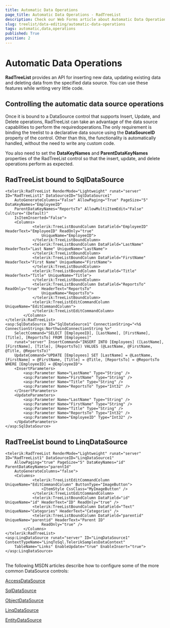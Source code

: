 ```yaml
---
title: Automatic Data Operations
page_title: Automatic Data Operations - RadTreeList
description: Check our Web Forms article about Automatic Data Operations.
slug: treelist/data-editing/automatic-data-operations
tags: automatic,data,operations
published: True
position: 2
---
```


# Automatic Data Operations



**RadTreeList** provides an API for inserting new data, updating existing data and deleting data from the specified data source. You can use these features while writing very little code.

## Controlling the automatic data source operations

Once it is bound to a DataSource control that supports Insert, Update, and Delete operations, RadTreeList can take an advantage of the data source capabilities to perform the requiredoperations.The only requirement is binding the treelist to a declarative data source using the **DataSourceID** property of the control. Other than this, the functionality is automatically handled, without the need to write any custom code.

You also need to set the **DataKeyNames** and **ParentDataKeyNames** properties of the RadTreeList control so that the insert, update, and delete operations perform as expected.

## RadTreeList bound to SqlDataSource



````ASPNET
<telerik:RadTreeList RenderMode="Lightweight" runat="server" ID="RadTreeList1" DataSourceID="SqlDataSource1"
	AutoGenerateColumns="False" AllowPaging="True" PageSize="5" DataKeyNames="EmployeeID"
	ParentDataKeyNames="ReportsTo" AllowMultiItemEdit="False" Culture="(Default)"
	IsItemInserted="False">
	<Columns>
			<telerik:TreeListBoundColumn DataField="EmployeeID" HeaderText="EmployeeID" ReadOnly="true"
				UniqueName="EmployeeID">
			</telerik:TreeListBoundColumn>
			<telerik:TreeListBoundColumn DataField="LastName" HeaderText="Last Name" UniqueName="LastName">
			</telerik:TreeListBoundColumn>
			<telerik:TreeListBoundColumn DataField="FirstName" HeaderText="First Name" UniqueName="FirstName">
			</telerik:TreeListBoundColumn>
			<telerik:TreeListBoundColumn DataField="Title" HeaderText="Title" UniqueName="Title">
			</telerik:TreeListBoundColumn>
			<telerik:TreeListBoundColumn DataField="ReportsTo" ReadOnly="true" HeaderText="ReportsTo"
				UniqueName="ReportsTo">
			</telerik:TreeListBoundColumn>
			<telerik:TreeListEditCommandColumn UniqueName="EditCommandColumn">
			</telerik:TreeListEditCommandColumn>
		</Columns>
</telerik:RadTreeList>
<asp:SqlDataSource ID="SqlDataSource1" ConnectionString="<%$ ConnectionStrings:NorthwindConnectionString %>"
	SelectCommand="SELECT [EmployeeID], [LastName], [FirstName], [Title], [ReportsTo] FROM [Employees]"
	runat="server" InsertCommand="INSERT INTO [Employees] ([LastName], [FirstName], [Title], [ReportsTo]) VALUES (@LastName, @FirstName, @Title, @ReportsTo)"
	UpdateCommand="UPDATE [Employees] SET [LastName] = @LastName, [FirstName] = @FirstName, [Title] = @Title, [ReportsTo] = @ReportsTo WHERE [EmployeeID] = @EmployeeID">
	<InsertParameters>
		<asp:Parameter Name="LastName" Type="String" />
		<asp:Parameter Name="FirstName" Type="String" />
		<asp:Parameter Name="Title" Type="String" />
		<asp:Parameter Name="ReportsTo" Type="Int32" />
	</InsertParameters>
	<UpdateParameters>
		<asp:Parameter Name="LastName" Type="String" />
		<asp:Parameter Name="FirstName" Type="String" />
		<asp:Parameter Name="Title" Type="String" />
		<asp:Parameter Name="ReportsTo" Type="Int32" />
		<asp:Parameter Name="EmployeeID" Type="Int32" />
	</UpdateParameters>
</asp:SqlDataSource>
````


## RadTreeList bound to LinqDataSource



````ASPNET
<telerik:RadTreeList RenderMode="Lightweight" runat="server" ID="RadTreeList1" DataSourceID="LinqDataSource1"
	AllowPaging="true" PageSize="5" DataKeyNames="id" ParentDataKeyNames="parentId"
	AutoGenerateColumns="false">
	<Columns>
			<telerik:TreeListEditCommandColumn UniqueName="EditCommandColumn" ButtonType="ImageButton">
				<ItemStyle CssClass="MyImageButton" />
			</telerik:TreeListEditCommandColumn>
			<telerik:TreeListBoundColumn DataField="id" UniqueName="id" HeaderText="ID" ReadOnly="true" />
			<telerik:TreeListBoundColumn DataField="Text" UniqueName="Categories" HeaderText="Categories" />
			<telerik:TreeListBoundColumn DataField="parentid" UniqueName="parentid" HeaderText="Parent ID"
				ReadOnly="true" />
		</Columns>
</telerik:RadTreeList>
<asp:LinqDataSource runat="server" ID="LinqDataSource1" ContextTypeName="LinqToSql.TelerikSamplesDataContext"
	TableName="Links" EnableUpdate="true" EnableInsert="true">
</asp:LinqDataSource>
````


## 

The following MSDN articles describe how to configure some of the more common DataSource controls:

[AccessDataSource](https://msdn2.microsoft.com/en-us/library/system.web.ui.webcontrols.accessdatasource.aspx)

[SqlDataSource](https://msdn2.microsoft.com/en-us/library/dz12d98w(vs.80).aspx)

[ObjectDataSource](https://msdn2.microsoft.com/en-us/library/system.web.ui.webcontrols.objectdatasource.aspx)

[LinqDataSource](https://msdn2.microsoft.com/en-us/library/bb547113.aspx)

[EntityDataSource](https://msdn.microsoft.com/en-us/library/cc488502.aspx)
